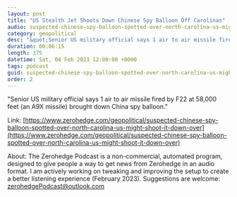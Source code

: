 ```yaml
---
layout: post
title: "US Stealth Jet Shoots Down Chinese Spy Balloon Off Carolinas"
audio: suspected-chinese-spy-balloon-spotted-over-north-carolina-us-might-shoot-it-down-over-3
category: geopolitical
desc: "&quot;Senior US military official says 1 air to air missile fired by F22 at 58,000 feet (an A9X missile) brought down China spy balloon.&quot; "
duration: 00:06:15
length: 375
datetime: Sat, 04 Feb 2023 12:00:00 +0000
tags: podcast
guid: suspected-chinese-spy-balloon-spotted-over-north-carolina-us-might-shoot-it-down-over-0
order: 2
---
```

&quot;Senior US military official says 1 air to air missile fired by F22 at 58,000 feet (an A9X missile) brought down China spy balloon.&quot; 

Link: [https://www.zerohedge.com/geopolitical/suspected-chinese-spy-balloon-spotted-over-north-carolina-us-might-shoot-it-down-over](https://www.zerohedge.com/geopolitical/suspected-chinese-spy-balloon-spotted-over-north-carolina-us-might-shoot-it-down-over)

About: The Zerohedge Podcast is a non-commercial, automated program, designed to give people a way to get news from Zerohedge in an audio format.  I am actively working on tweaking and improving the setup to create a better listening experience (February 2023).  Suggestions are welcome: [zerohedgePodcast@outlook.com](mailto:zerohedgePodcast@outlook.com)